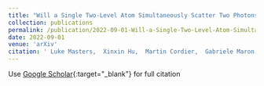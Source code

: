 ```yaml
---
title: "Will a Single Two-Level Atom Simultaneously Scatter Two Photons?"
collection: publications
permalink: /publication/2022-09-01-Will-a-Single-Two-Level-Atom-Simultaneously-Scatter-Two-Photons
date: 2022-09-01
venue: 'arXiv'
citation: ' Luke Masters,  Xinxin Hu,  Martin Cordier,  Gabriele Maron,  Lucas Pache,  Arno Rauschenbeutel,  \textbf{Max} \textbf{Schemmer},  Jürgen Volz, &quot;Will a Single Two-Level Atom Simultaneously Scatter Two Photons?.&quot; arXiv, 2022.'
---
```

Use [Google Scholar](https://scholar.google.com/scholar?q=Will+a+Single+Two+Level+Atom+Simultaneously+Scatter+Two+Photons?){:target="_blank"} for full citation